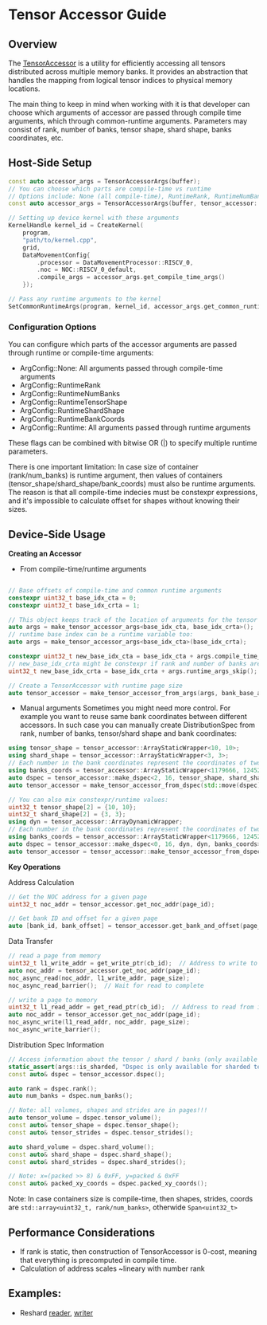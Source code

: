 # Tensor Accessor Guide

## Overview

The [TensorAccessor](../../tt_metal/hw/inc/accessor/tensor_accessor.h) is a utility for efficiently accessing all tensors distributed across multiple memory banks. It provides an abstraction that handles the mapping from logical tensor indices to physical memory locations.

The main thing to keep in mind when working with it is that developer can choose which arguments of accessor are passed through compile time arguments, which through common-runtime arguments.
Parameters may consist of rank, number of banks, tensor shape, shard shape, banks coordinates, etc.


## Host-Side Setup

```c++
const auto accessor_args = TensorAccessorArgs(buffer);
// You can choose which parts are compile-time vs runtime
// Options include: None (all compile-time), RuntimeRank, RuntimeNumBanks, RuntimeTensorShape, RuntimeShardShape, RuntimeBankCoords
const auto accessor_args = TensorAccessorArgs(buffer, tensor_accessor::ArgConfig::RuntimeNumBanks | tensor_accessor::ArgConfig::RuntimeBankCoords);

// Setting up device kernel with these arguments
KernelHandle kernel_id = CreateKernel(
    program,
    "path/to/kernel.cpp",
    grid,
    DataMovementConfig{
        .processor = DataMovementProcessor::RISCV_0,
        .noc = NOC::RISCV_0_default,
        .compile_args = accessor_args.get_compile_time_args()
    });

// Pass any runtime arguments to the kernel
SetCommonRuntimeArgs(program, kernel_id, accessor_args.get_common_runtime_args());
```

### Configuration Options
You can configure which parts of the accessor arguments are passed through runtime or compile-time arguments:

- ArgConfig::None: All arguments passed through compile-time arguments
- ArgConfig::RuntimeRank
- ArgConfig::RuntimeNumBanks
- ArgConfig::RuntimeTensorShape
- ArgConfig::RuntimeShardShape
- ArgConfig::RuntimeBankCoords
- ArgConfig::Runtime: All arguments passed through runtime arguments

These flags can be combined with bitwise OR (|) to specify multiple runtime parameters.

There is one important limitation: In case size of container (rank/num_banks) is runtime argument, then values of containers (tensor_shape/shard_shape/bank_coords) must also be runtime arguments. The reason is that all compile-time indecies must be constexpr expressions, and it's impossible to calculate offset for shapes without knowing their sizes.

## Device-Side Usage
**Creating an Accessor**

- From compile-time/runtime arguments

```c++

// Base offsets of compile-time and common runtime arguments
constexpr uint32_t base_idx_cta = 0;
constexpr uint32_t base_idx_crta = 1;

// This object keeps track of the location of arguments for the tensor accessor
auto args = make_tensor_accessor_args<base_idx_cta, base_idx_crta>();
// runtime base index can be a runtime variable too:
auto args = make_tensor_accessor_args<base_idx_cta>(base_idx_crta);

constexpr uint32_t new_base_idx_cta = base_idx_cta + args.compile_time_args_skip();
// new_base_idx_crta might be constexpr if rank and number of banks are static
uint32_t new_base_idx_crta = base_idx_crta + args.runtime_args_skip();

// Create a TensorAccessor with runtime page size
auto tensor_accessor = make_tensor_accessor_from_args(args, bank_base_address, page_size);
```

- Manual arguments
Sometimes you might need more control. For example you want to reuse same bank coordinates between different accessors. In such case you can manually create DistributionSpec from rank, number of banks, tensor/shard shape and bank coordinates:

```c++
using tensor_shape = tensor_accessor::ArrayStaticWrapper<10, 10>;
using shard_shape = tensor_accessor::ArrayStaticWrapper<3, 3>;
// Each number in the bank coordinates represent the coordinates of two banks (x0, y0, x1, y1) compressed into a single uint32_t
using banks_coords = tensor_accessor::ArrayStaticWrapper<1179666, 1245202, 1310738, 1376274, 1179667, 1245203, 1310739, 1376275, 1179668, 1245204, 1310740, 1376276, 1179669, 1245205, 1310741, 1376277>;
auto dspec = tensor_accessor::make_dspec<2, 16, tensor_shape, shard_shape, banks_coords>();
auto tensor_accessor = make_tensor_accessor_from_dspec(std::move(dspec), 0, 1024);

// You can also mix constexpr/runtime values:
uint32_t tensor_shape[2] = {10, 10};
uint32_t shard_shape[2] = {3, 3};
using dyn = tensor_accessor::ArrayDynamicWrapper;
// Each number in the bank coordinates represent the coordinates of two banks (x0, y0, x1, y1) compressed into a single uint32_t
using banks_coords = tensor_accessor::ArrayStaticWrapper<1179666, 1245202, 1310738, 1376274, 1179667, 1245203, 1310739, 1376275, 1179668, 1245204, 1310740, 1376276, 1179669, 1245205, 1310741, 1376277>;
auto dspec = tensor_accessor::make_dspec<0, 16, dyn, dyn, banks_coords>(2, 0, tensor_shape, shard_shape, nullptr);
auto tensor_accessor = tensor_accessor::make_tensor_accessor_from_dspec(std::move(dspec), 0, 1024);

```

**Key Operations**

Address Calculation

```c++
// Get the NOC address for a given page
uint32_t noc_addr = tensor_accessor.get_noc_addr(page_id);

// Get bank ID and offset for a given page
auto [bank_id, bank_offset] = tensor_accessor.get_bank_and_offset(page_id);
```

Data Transfer

```c++
// read a page from memory
uint32_t l1_write_addr = get_write_ptr(cb_id);  // Address to write to in L1 memory
auto noc_addr = tensor_accessor.get_noc_addr(page_id);
noc_async_read(noc_addr, l1_write_addr, page_size);
noc_async_read_barrier();  // Wait for read to complete

// write a page to memory
uint32_t l1_read_addr = get_read_ptr(cb_id);  // Address to read from in L1 memory
auto noc_addr = tensor_accessor.get_noc_addr(page_id);
noc_async_write(l1_read_addr, noc_addr, page_size);
noc_async_write_barrier();
```

Distribution Spec Information

```c++
// Access information about the tensor / shard / banks (only available for sharded tensors)
static_assert(args::is_sharded, "Dspec is only available for sharded tensors");
const auto& dspec = tensor_accessor.dspec();

auto rank = dspec.rank();
auto num_banks = dspec.num_banks();

// Note: all volumes, shapes and strides are in pages!!!
auto tensor_volume = dspec.tensor_volume();
const auto& tensor_shape = dspec.tensor_shape();
const auto& tensor_strides = dspec.tensor_strides();

auto shard_volume = dspec.shard_volume();
const auto& shard_shape = dspec.shard_shape();
const auto& shard_strides = dspec.shard_strides();

// Note: x=(packed >> 8) & 0xFF, y=packed & 0xFF
const auto& packed_xy_coords = dspec.packed_xy_coords();
```

Note: In case containers size is compile-time, then shapes, strides, coords are `std::array<uint32_t, rank/num_banks>`, otherwide `Span<uint32_t>`


## Performance Considerations
- If rank is static, then construction of TensorAccessor is 0-cost, meaning that everything is precomputed in compile time.
- Calculation of address scales ~lineary with number rank


## Examples:
- Reshard [reader](../../tests/ttnn/unit_tests/gtests/accessor/kernels/reader_reshard.cpp), [writer](../../tests/ttnn/unit_tests/gtests/accessor/kernels/writer_reshard.cpp)
